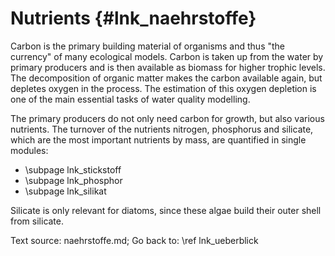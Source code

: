 Nutrients {#lnk_naehrstoffe}
==========

Carbon is the primary building material of organisms and thus "the currency" of 
many ecological models. Carbon is taken up from the water by primary producers
and is then available as biomass for higher trophic levels. 
The decomposition of organic matter makes the carbon available again, but 
depletes oxygen in the process. 
The estimation of this oxygen depletion is one of the main essential tasks of 
water quality modelling.

<!-- In QSim wird der Umsatz verschiedener Kohlenstoff-Fraktionen in einem eigenen 
Modul (orgC) berechnet:
- \subpage lnk_orgC 
-->

The primary producers do not only need carbon for growth, but also various 
nutrients. The turnover of the nutrients nitrogen, phosphorus and silicate, 
which are the most important nutrients by mass, are quantified in single 
modules:

- \subpage lnk_stickstoff
- \subpage lnk_phosphor
- \subpage lnk_silikat

Silicate is only relevant for diatoms, since these algae build their outer 
shell from silicate.
 
Text source: naehrstoffe.md; Go back to: \ref lnk_ueberblick
